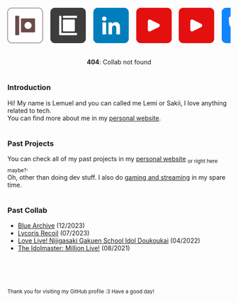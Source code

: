 <pre align="left">
<a title="Personal Website" href="https://itsakaseru.me"><img src="images/itsakaseru.svg"></a>  <a title="SkyEncripttion Website" href="https://skyencripttion.com"><img src="images/skyencripttion.svg"></a>  <a title="LinkedIn" href="https://linkedin.com/in/itsakaseru"><img src="images/linkedin.svg"></a>  <a title="Youtube (Itsakaseru)" href="https://www.youtube.com/@Itsakaseru"><img src="images/youtube.svg"></a>  <a title="Youtube (SkyEncripttion)" href="https://www.youtube.com/@SkyEncripttion"><img src="images/youtube.svg"></a>  <a title="Bluesky (Itsakaseru)" href="https://bsky.app/profile/itsakaseru.me"><img src="images/bluesky.svg"></a>  <a title="Bluesky (SkyEncripttion)" href="https://bsky.app/profile/skyencripttion.com"><img src="images/bluesky.svg"></a>
</pre>

<div align="middle">
	</br>
	<strong>404</strong>: Collab not found
	</br>
</div>

#

### Introduction
Hi! My name is Lemuel and you can called me Lemi or Sakii, I love anything related to tech. <br />
You can find more about me in my [personal website](https://itsakaseru.me/about).

#

### Past Projects
You can check all of my past projects in my [personal website](https://itsakaseru.me/portfolio) <sub>or right here maybe?</sub>. <br />
Oh, other than doing dev stuff. I also do [gaming and streaming](https://www.youtube.com/SkyEncripttion) in my spare time.

#

### Past Collab
- [Blue Archive](https://github.com/Itsakaseru/Itsakaseru/tree/5035aad13e9193adf9b62abc11be9db779ff9087) (12/2023)
- [Lycoris Recoil](https://github.com/Itsakaseru/Itsakaseru/tree/7f1e50ce0fea908268ff9f5e1ed015d595bbb1b9) (07/2023)
- [Love Live! Nijigasaki Gakuen School Idol Doukoukai](https://github.com/Itsakaseru/Itsakaseru/tree/7038aa9ec51491f1041182fbb4d685bd8ad83a26) (04/2022)
- [The Idolmaster: Million Live!](https://github.com/Itsakaseru/Itsakaseru/tree/637eeec564fff0210698e6751e43a15948e3e247) (08/2021)

 <!--- Invisible Space -->

 <!--- Invisible Space -->

<sub>Thank you for visiting my GitHub profile :3 Have a good day!</sub>
